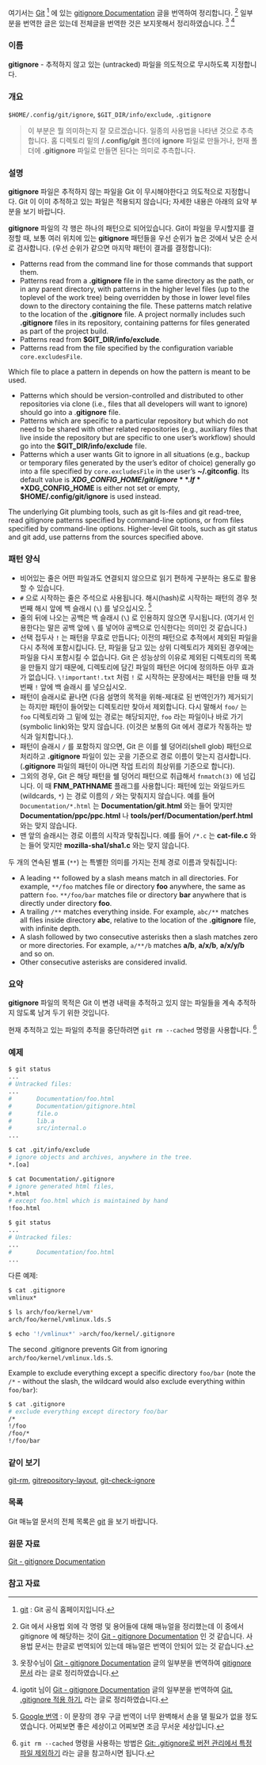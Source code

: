 여기서는 [Git](https://git-scm.com) [^git] 에 있는 [gitignore Documentation](https://git-scm.com/docs/gitignore) 글을 번역하여 정리합니다. [^docs-gitignore] 일부분을 번역한 글은 있는데 전체글을 번역한 것은 보지못해서 정리하였습니다. [^okjungsoo-gitignore] [^igotit-gitignore]

### 이름

**gitignore** - 추적하지 않고 있는 (untracked) 파일을 의도적으로 무시하도록 지정합니다.

### 개요

`$HOME/.config/git/ignore`, `$GIT_DIR/info/exclude`, `.gitignore`

> 이 부분은 뭘 의미하는지 잘 모르겠습니다. 일종의 사용법을 나타낸 것으로 추측합니다. 홈 디렉토리 밑의 **/.config/git** 폴더에 **ignore** 파일로 만들거나, 현재 폴더에 **.gitignore** 파일로 만들면 된다는 의미로 추측합니다.

### 설명

**gitignore** 파일은 추적하지 않는 파일을 Git 이 무시해야한다고 의도적으로 지정합니다. Git 이 이미 추적하고 있는 파일은 적용되지 않습니다; 자세한 내용은 아래의 요약 부분을 보기 바랍니다.

**gitignore** 파일의 각 행은 하나의 패턴으로 되어있습니다. Git이 파일을 무시할지를 결정할 때, 보통 여러 위치에 있는 **gitignore** 패턴들을 우선 순위가 높은 것에서 낮은 순서로 검사합니다. (우선 순위가 같으면 마지막 패턴이 결과를 결정합니다):

* Patterns read from the command line for those commands that support them.
* Patterns read from a **.gitignore** file in the same directory as the path, or in any parent directory, with patterns in the higher level files (up to the toplevel of the work tree) being overridden by those in lower level files down to the directory containing the file. These patterns match relative to the location of the **.gitignore** file. A project normally includes such **.gitignore** files in its repository, containing patterns for files generated as part of the project build.
* Patterns read from **$GIT_DIR/info/exclude**.
* Patterns read from the file specified by the configuration variable `core.excludesFile`.

Which file to place a pattern in depends on how the pattern is meant to be used.

* Patterns which should be version-controlled and distributed to other repositories via clone (i.e., files that all developers will want to ignore) should go into a .**gitignore** file.
* Patterns which are specific to a particular repository but which do not need to be shared with other related repositories (e.g., auxiliary files that live inside the repository but are specific to one user’s workflow) should go into the **$GIT_DIR/info/exclude** file.
* Patterns which a user wants Git to ignore in all situations (e.g., backup or temporary files generated by the user’s editor of choice) generally go into a file specified by `core.excludesFile` in the user’s **~/.gitconfig**. Its default value is **$XDG\_CONFIG\_HOME/git/ignore**. If **$XDG\_CONFIG\_HOME** is either not set or empty, **$HOME/.config/git/ignore** is used instead.

The underlying Git plumbing tools, such as git ls-files and git read-tree, read gitignore patterns specified by command-line options, or from files specified by command-line options. Higher-level Git tools, such as git status and git add, use patterns from the sources specified above.

### 패턴 양식

* 비어있는 줄은 어떤 파일과도 연결되지 않으므로 읽기 편하게 구분하는 용도로 활용할 수 있습니다.
* `#` 으로 시작하는 줄은 주석으로 사용됩니다. 해시(hash)로 시작하는 패턴의 경우 첫 번째 해시 앞에 백 슬래시 (`\`) 를 넣으십시오. [^translate-google]
* 줄의 뒤에 나오는 공백은 백 슬래시 (`\`) 로 인용하지 않으면 무시됩니다. (여기서 인용한다는 말은 공백 앞에 `\` 를 넣어야 공백으로 인식한다는 의미인 것 같습니다.)
* 선택 접두사 `!` 는 패턴을 무효로 만듭니다; 이전의 패턴으로 추적에서 제외된 파일을 다시 추적에 포함시킵니다. 단, 파일을 담고 있는 상위 디렉토리가 제외된 경우에는 파일을 다시 포함시킬 수 없습니다. Git 은 성능상의 이유로 제외된 디렉토리의 목록을 만들지 않기 때문에, 디렉토리에 담긴 파일의 패턴은 어디에 정의하든 아무 효과가 없습니다. `\!important!.txt` 처럼 `!` 로 시작하는 문장에서는 패턴을 만들 때 첫번째 `!` 앞에 백 슬래시 를 넣으십시오.
* 패턴이 슬래시로 끝나면 (다음 설명의 목적을 위해-제대로 된 번역인가?) 제거되기는 하지만 패턴이 들어맞는 디렉토리만 찾아서 제외합니다. 다시 말해서 `foo/` 는 `foo` 디렉토리와 그 밑에 있는 경로는 해당되지만, `foo` 라는 파일이나 바로 가기(symbolic link)와는 맞지 않습니다. (이것은 보통의 Git 에서 경로가 작동하는 방식과 일치합니다.).
* 패턴이 슬래시 `/` 를 포함하지 않으면, Git 은 이를 쉘 덩어리(shell glob) 패턴으로 처리하고 **.gitignore** 파일이 있는 곳을 기준으로 경로 이름이 맞는지 검사합니다. (**.gitignore** 파일의 패턴이 아니면 작업 트리의 최상위를 기준으로 합니다).
* 그외의 경우, Git 은 해당 패턴을 쉘 덩어리 패턴으로 취급해서 `fnmatch(3)` 에 넘깁니다. 이 때 **FNM_PATHNAME** 플래그를 사용합니다: 패턴에 있는 와일드카드 (wildcards, `*`) 는 경로 이름의 `/` 와는 맞춰지지 않습니다. 예를 들어 `Documentation/*.html` 는  **Documentation/git.html** 와는 들어 맞지만 **Documentation/ppc/ppc.html** 나 **tools/perf/Documentation/perf.html** 와는 맞지 않습니다.
* 맨 앞의 슬래시는 경로 이름의 시작과 맞춰집니다. 예를 들어 `/*.c` 는 **cat-file.c** 와는 들어 맞지만 **mozilla-sha1/sha1.c** 와는 맞지 않습니다.

두 개의 연속된 별표 (`**`) 는 특별한 의미를 가지는 전체 경로 이름과 맞춰집니다:

* A leading `**` followed by a slash means match in all directories. For example, `**/foo` matches file or directory **foo** anywhere, the same as pattern `foo`. `**/foo/bar` matches file or directory **bar** anywhere that is directly under directory **foo**.
* A trailing `/**` matches everything inside. For example, `abc/**` matches all files inside directory **abc**, relative to the location of the **.gitignore** file, with infinite depth.
* A slash followed by two consecutive asterisks then a slash matches zero or more directories. For example, `a/**/b` matches **a/b**, **a/x/b**, **a/x/y/b** and so on.
* Other consecutive asterisks are considered invalid.

### 요약 

**gitignore** 파일의 목적은  Git 이 변경 내력을 추적하고 있지 않는 파일들을 계속 추적하지 않도록 남겨 두기 위한 것입니다.

현재 추적하고 있는 파일의 추적을 중단하려면 `git rm --cached` 명령을 사용합니다. [^xho95-gitignore]

### 예제

```bash
$ git status
...
# Untracked files:
...
#       Documentation/foo.html
#       Documentation/gitignore.html
#       file.o
#       lib.a
#       src/internal.o
...

$ cat .git/info/exclude
# ignore objects and archives, anywhere in the tree.
*.[oa]

$ cat Documentation/.gitignore
# ignore generated html files,
*.html
# except foo.html which is maintained by hand
!foo.html

$ git status
...
# Untracked files:
...
#       Documentation/foo.html
...
```

다른 예제:

```bash
$ cat .gitignore
vmlinux*

$ ls arch/foo/kernel/vm*
arch/foo/kernel/vmlinux.lds.S

$ echo '!/vmlinux*' >arch/foo/kernel/.gitignore
```

The second .gitignore prevents Git from ignoring `arch/foo/kernel/vmlinux.lds.S`.

Example to exclude everything except a specific directory `foo/bar` (note the `/*` - without the slash, the wildcard would also exclude everything within `foo/bar`):

```bash
$ cat .gitignore
# exclude everything except directory foo/bar
/*
!/foo
/foo/*
!/foo/bar
```

### 같이 보기 

[git-rm](https://git-scm.com/docs/git-rm), [gitrepository-layout](https://git-scm.com/docs/gitrepository-layout), [git-check-ignore](https://git-scm.com/docs/git-check-ignore)

### 목록

Git 매뉴얼 문서의 전체 목록은 [git](https://git-scm.com/docs/git) 을 보기 바랍니다.

### 원문 자료 

[Git - gitignore Documentation](https://git-scm.com/docs/gitignore)

### 참고 자료

[^git]: [git](https://git-scm.com) : Git 공식 홈페이지입니다. 

[^docs-gitignore]: Git 에서 사용법 외에 각 명령 및 용어들에 대해 매뉴얼을 정리했는데 이 중에서 gitignore 에 해당하는 것이 [Git - gitignore Documentation](https://git-scm.com/docs/gitignore) 인 것 같습니다. 사용법 문서는 한글로 번역되어 있는데 매뉴얼은 번역이 안되어 있는 것 같습니다.

[^okjungsoo-gitignore]: 옷장수님이 [Git - gitignore Documentation](https://git-scm.com/docs/gitignore) 글의 일부분을 번역하여 [gitignore 문서](https://okjungsoo.wordpress.com/2016/01/11/gitignore-문서/) 라는 글로 정리하였습니다.

[^igotit-gitignore]: igotit 님이 [Git - gitignore Documentation](https://git-scm.com/docs/gitignore) 글의 일부분을 번역하여 [Git. .gitignore 적용 하기.](http://igotit.tistory.com/entry/Git-gitignore-적용-하기) 라는 글로 정리하였습니다.

[^translate-google]: [Google 번역](https://translate.google.com/?hl=ko&tab=wT) : 이 문장의 경우 구글 번역이 너무 완벽해서 손을 댈 필요가 없을 정도였습니다. 어찌보면 좋은 세상이고 어찌보면 조금 무서운 세상입니다.

[^xho95-gitignore]: `git rm --cached` 명령을 사용하는 방법은 [Git: .gitignore로 버전 관리에서 특정 파일 제외하기](http://xho95.github.io/git/github/xcode/swift/2016/07/15/Making-a-.gitignore-file.html) 라는 글을 참고하시면 됩니다.
